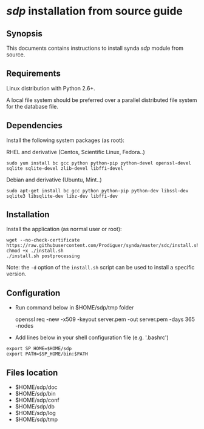# *sdp* installation from source guide

## Synopsis

This documents contains instructions to install synda *sdp* module from source.

## Requirements

Linux distribution with Python 2.6+.

A local file system should be preferred over a parallel distributed file system
for the database file.

## Dependencies

Install the following system packages (as root):

RHEL and derivative (Centos, Scientific Linux, Fedora..)

```
sudo yum install bc gcc python python-pip python-devel openssl-devel sqlite sqlite-devel zlib-devel libffi-devel
```

Debian and derivative (Ubuntu, Mint..)

```
sudo apt-get install bc gcc python python-pip python-dev libssl-dev sqlite3 libsqlite-dev libz-dev libffi-dev
```

## Installation

Install the application (as normal user or root):

    wget --no-check-certificate https://raw.githubusercontent.com/Prodiguer/synda/master/sdc/install.sh
    chmod +x ./install.sh
    ./install.sh postprocessing

Note: the ```-d``` option of the ```install.sh``` script can be used to install a specific version.

## Configuration

* Run command below in $HOME/sdp/tmp folder

    openssl req -new -x509 -keyout server.pem -out server.pem -days 365 -nodes

* Add lines below in your shell configuration file (e.g. '.bashrc')

```
export SP_HOME=$HOME/sdp
export PATH=$SP_HOME/bin:$PATH
```

## Files location

* $HOME/sdp/doc
* $HOME/sdp/bin
* $HOME/sdp/conf
* $HOME/sdp/db
* $HOME/sdp/log
* $HOME/sdp/tmp
